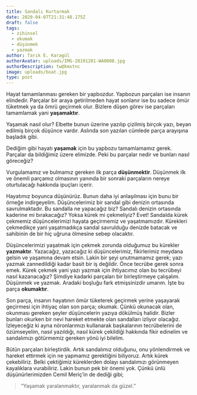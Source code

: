 ```yaml
---
title: Sandalı Kurtarmak
date: 2020-04-07T21:31:48.175Z
draft: false
tags:
  - zihinsel
  - okumak
  - düşünmek
  - yazmak
author: Tarık E. Karagül
authorAvatar: uploads/IMG-20191201-WA0008.jpg
authorDescription: tw@kmxtnc
image: uploads/boat.jpg
type: post
---
```

Hayat tamamlanması gereken bir yapbozdur. Yapbozun parçaları ise insanın elindedir. Parçalar bir araya getirilmeden hayat sonlanır ise bu sadece ömür tüketmek ya da ömrü geçirmek olur. Bizlere düşen görev ise parçaları tamamlamak yani **yaşamaktır**.

Yaşamak nasıl olur? Elbette bunun üzerine yazılıp çizilmiş birçok yazı, beyan edilmiş birçok düşünce vardır. Aslında son yazılan cümlede parça arayışına başladık gibi.

Dediğim gibi hayatı **yaşamak** için bu yapbozu tamamlamamız gerek. Parçalar da bildiğimiz üzere elimizde. Peki bu parçalar nedir ve bunları nasıl göreceğiz?

Vurgulamamız ve bulmamız gereken ilk parça **düşünmektir**. Düşünmek ilk ve önemli parçamız olmasının yanında bir sonraki parçaların nereye oturtulacağı hakkında ipuçları içerir.

Hayatımız boyunca düşünürüz. Bunun daha iyi anlaşılması için bunu bir örneğe indirgeyelim. Düşüncelerimiz bir sandal gibi denizin ortasında savrulmaktadır. Bu sandalla ne yapacağız biz? Sandalı denizin ortasında kaderine mi bırakacağız? Yoksa kürek mi çekmeliyiz? Evet! Sandalda kürek çekmemiz düşüncelerimizi hayata geçirmemiz ve yaşatmamızdır. Kürekleri çekmedikçe yani yaşatmadıkça sandal savrulduğu denizde batacak ve sahibinin de bir hiç uğruna ölmesine sebep olacaktır.

Düşüncelerimizi yaşatmak için çekmek zorunda olduğumuz bu kürekler **yazmaktır**. Yazacağız, yazacağız ki düşüncelerimiz, fikirlerimiz meydana gelsin ve yaşamına devam etsin. Lakin bir şeyi unutmamamız gerek; yazı yazmak zannedildiği kadar basit bir iş değildir. Önce tecrübe gerek sonra emek. Kürek çekmek yani yazı yazmak için ihtiyacımız olan bu tecrübeyi nasıl kazanacağız? Şimdiye kadarki parçaları bir birleştirmeye çalışalım. Düşünmek ve yazmak. Aradaki boşluğu fark etmişsinizdir umarım. İşte bu parça **okumaktır**.

Son parça, insanın hayatının ömür tüketerek geçirmek yerine yaşayarak geçirmesi için ihtiyaç olan son parça; okumak. Çünkü okunacak olan, okunması gereken şeyler düşüncelerin yazıya dökülmüş halidir. Bizler bunları okurken bir nevi hareket etmekte olan sandalları izliyor olacağız. İzleyeceğiz ki ayna nöronlarımızı kullanarak başkalarının tecrübelerini de özümseyelim, nasıl yazıldığı, nasıl kürek çekildiği hakkında fikir edinelim ve sandalımızı götürmemiz gereken yönü iyi bilelim.

Bütün parçaları birleştirdik. Artık sandalımız olduğunu, onu yönlendirmek ve hareket ettirmek için ne yapmamız gerektiğini biliyoruz. Artık kürek çekebiliriz. Belki çektiğimiz küreklerden dolayı sandalımızı görünmeyen kayalıklara vurabiliriz. Lakin bunun pek bir önemi yok. Çünkü ünlü düşünürlerimizden Cemil Meriç’in de dediği gibi;

> “Yaşamak yaralanmaktır, yaralanmak da güzel.”